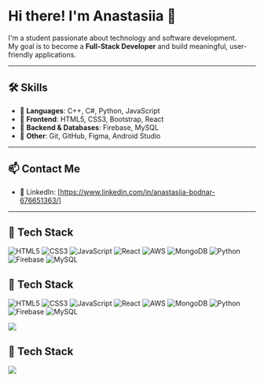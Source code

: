 # Hi there! I'm Anastasiia 👋

I'm a student passionate about technology and software development.  
My goal is to become a **Full-Stack Developer** and build meaningful, user-friendly applications.

---

## 🛠️ Skills

- 🔹 **Languages**: C++, C#, Python, JavaScript  
- 🔹 **Frontend**: HTML5, CSS3, Bootstrap, React  
- 🔹 **Backend & Databases**: Firebase, MySQL  
- 🔹 **Other**: Git, GitHub, Figma, Android Studio


---

## 📫 Contact Me
- 🔗 LinkedIn: [https://www.linkedin.com/in/anastasiia-bodnar-676651363/]


---

## 🧩 Tech Stack

<p align="left">
  <img src="https://img.shields.io/badge/HTML5-E34F26?style=for-the-badge&logo=html5&logoColor=white" alt="HTML5" />
  <img src="https://img.shields.io/badge/CSS3-1572B6?style=for-the-badge&logo=css3&logoColor=white" alt="CSS3" />
  <img src="https://img.shields.io/badge/JavaScript-F7DF1E?style=for-the-badge&logo=javascript&logoColor=black" alt="JavaScript" />
  <img src="https://img.shields.io/badge/React-61DAFB?style=for-the-badge&logo=react&logoColor=black" alt="React" />
  <img src="https://img.shields.io/badge/AWS-232F3E?style=for-the-badge&logo=amazonaws&logoColor=white" alt="AWS" />
  <img src="https://img.shields.io/badge/MongoDB-47A248?style=for-the-badge&logo=mongodb&logoColor=white" alt="MongoDB" />
  <img src="https://img.shields.io/badge/Python-3776AB?style=for-the-badge&logo=python&logoColor=white" alt="Python" />
  <img src="https://img.shields.io/badge/Firebase-FFCA28?style=for-the-badge&logo=firebase&logoColor=black" alt="Firebase" />
  <img src="https://img.shields.io/badge/MySQL-00758F?style=for-the-badge&logo=mysql&logoColor=white" alt="MySQL" />
</p>

## 🧩 Tech Stack

![HTML5](https://img.shields.io/badge/HTML5-E34F26?style=flat-square&logo=html5&logoColor=white)
![CSS3](https://img.shields.io/badge/CSS3-1572B6?style=flat-square&logo=css3&logoColor=white)
![JavaScript](https://img.shields.io/badge/JavaScript-F7DF1E?style=flat-square&logo=javascript&logoColor=black)
![React](https://img.shields.io/badge/React-61DAFB?style=flat-square&logo=react&logoColor=black)
![AWS](https://img.shields.io/badge/AWS-232F3E?style=flat-square&logo=amazonaws&logoColor=white)
![MongoDB](https://img.shields.io/badge/MongoDB-47A248?style=flat-square&logo=mongodb&logoColor=white)
![Python](https://img.shields.io/badge/Python-3776AB?style=flat-square&logo=python&logoColor=white)
![Firebase](https://img.shields.io/badge/Firebase-FFCA28?style=flat-square&logo=firebase&logoColor=black)
![MySQL](https://img.shields.io/badge/MySQL-00758F?style=flat-square&logo=mysql&logoColor=white)

<img src="https://skillicons.dev/icons?i=html,css,js,react,aws,mongodb,python,firebase,mysql" />

## 🧩 Tech Stack

<p align="left">
  <img src="https://skillicons.dev/icons?i=html,css,js,react,aws,mongodb,python,firebase,mysql" />
</p>
